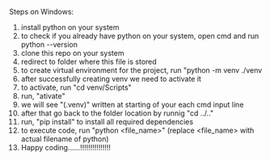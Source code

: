 Steps on Windows:

1. install python on your system
2. to check if you already have python on your system, open cmd and run python --version
3. clone this repo on your system
4. redirect to folder where this file is stored
5. to create virtual environment for the project, run "python -m venv ./venv
6. after successfully creating venv we need to activate it
7. to activate, run "cd venv/Scripts"
8. run, "ativate"
9. we will see "(.venv)" written at starting of your each cmd input line
10. after that go back to the folder location by runnig "cd ../.."
11. run, "pip install" to install all required dependencies
12. to execute code, run "python <file_name>" (replace <file_name> with actual filename of python)
13. Happy coding......!!!!!!!!!!!!!!!
